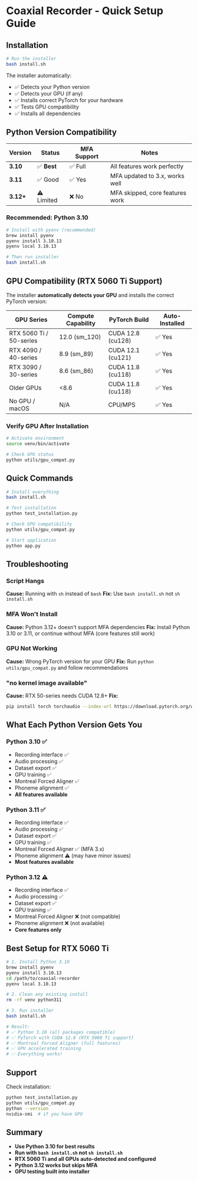 # Coaxial Recorder - Quick Setup Guide

## Installation

```bash
# Run the installer
bash install.sh
```

The installer automatically:
- ✅ Detects your Python version
- ✅ Detects your GPU (if any)
- ✅ Installs correct PyTorch for your hardware
- ✅ Tests GPU compatibility
- ✅ Installs all dependencies

## Python Version Compatibility

| Version | Status | MFA Support | Notes |
|---------|--------|-------------|-------|
| **3.10** | ✅ **Best** | ✅ Full | All features work perfectly |
| **3.11** | ✅ Good | ✅ Yes | MFA updated to 3.x, works well |
| **3.12+** | ⚠️ Limited | ❌ No | MFA skipped, core features work |

### Recommended: Python 3.10

```bash
# Install with pyenv (recommended)
brew install pyenv
pyenv install 3.10.13
pyenv local 3.10.13

# Then run installer
bash install.sh
```

## GPU Compatibility (RTX 5060 Ti Support)

The installer **automatically detects your GPU** and installs the correct PyTorch version:

| GPU Series | Compute Capability | PyTorch Build | Auto-Installed |
|------------|-------------------|---------------|----------------|
| RTX 5060 Ti / 50-series | 12.0 (sm_120) | CUDA 12.8 (cu128) | ✅ Yes |
| RTX 4090 / 40-series | 8.9 (sm_89) | CUDA 12.1 (cu121) | ✅ Yes |
| RTX 3090 / 30-series | 8.6 (sm_86) | CUDA 11.8 (cu118) | ✅ Yes |
| Older GPUs | <8.6 | CUDA 11.8 (cu118) | ✅ Yes |
| No GPU / macOS | N/A | CPU/MPS | ✅ Yes |

### Verify GPU After Installation

```bash
# Activate environment
source venv/bin/activate

# Check GPU status
python utils/gpu_compat.py
```

## Quick Commands

```bash
# Install everything
bash install.sh

# Test installation
python test_installation.py

# Check GPU compatibility
python utils/gpu_compat.py

# Start application
python app.py
```

## Troubleshooting

### Script Hangs
**Cause:** Running with `sh` instead of `bash`
**Fix:** Use `bash install.sh` not `sh install.sh`

### MFA Won't Install
**Cause:** Python 3.12+ doesn't support MFA dependencies
**Fix:** Install Python 3.10 or 3.11, or continue without MFA (core features still work)

### GPU Not Working
**Cause:** Wrong PyTorch version for your GPU
**Fix:** Run `python utils/gpu_compat.py` and follow recommendations

### "no kernel image available"
**Cause:** RTX 50-series needs CUDA 12.8+
**Fix:**
```bash
pip install torch torchaudio --index-url https://download.pytorch.org/whl/cu128
```

## What Each Python Version Gets You

### Python 3.10 ✅
- Recording interface ✅
- Audio processing ✅
- Dataset export ✅
- GPU training ✅
- Montreal Forced Aligner ✅
- Phoneme alignment ✅
- **All features available**

### Python 3.11 ✅
- Recording interface ✅
- Audio processing ✅
- Dataset export ✅
- GPU training ✅
- Montreal Forced Aligner ✅ (MFA 3.x)
- Phoneme alignment ⚠️ (may have minor issues)
- **Most features available**

### Python 3.12 ⚠️
- Recording interface ✅
- Audio processing ✅
- Dataset export ✅
- GPU training ✅
- Montreal Forced Aligner ❌ (not compatible)
- Phoneme alignment ❌ (not available)
- **Core features only**

## Best Setup for RTX 5060 Ti

```bash
# 1. Install Python 3.10
brew install pyenv
pyenv install 3.10.13
cd /path/to/coaxial-recorder
pyenv local 3.10.13

# 2. Clean any existing install
rm -rf venv python311

# 3. Run installer
bash install.sh

# Result:
# ✅ Python 3.10 (all packages compatible)
# ✅ PyTorch with CUDA 12.8 (RTX 5060 Ti support)
# ✅ Montreal Forced Aligner (full features)
# ✅ GPU accelerated training
# ✅ Everything works!
```

## Support

Check installation:
```bash
python test_installation.py
python utils/gpu_compat.py
python --version
nvidia-smi  # if you have GPU
```

## Summary

- **Use Python 3.10 for best results**
- **Run with `bash install.sh` not `sh install.sh`**
- **RTX 5060 Ti and all GPUs auto-detected and configured**
- **Python 3.12 works but skips MFA**
- **GPU testing built into installer**

